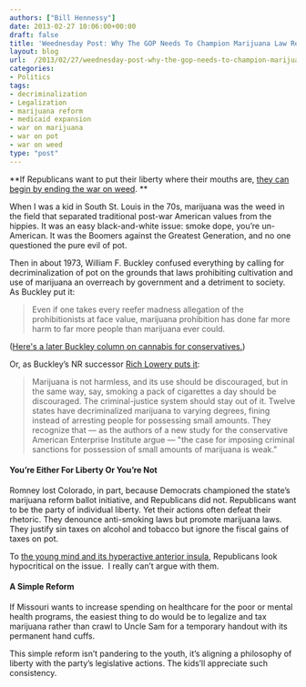 ```yaml
---
authors: ["Bill Hennessy"]
date: 2013-02-27 10:06:00+00:00
draft: false
title: 'Weednesday Post: Why The GOP Needs To Champion Marijuana Law Reform'
layout: blog
url:  /2013/02/27/weednesday-post-why-the-gop-needs-to-champion-marijuana-law-reform/
categories:
- Politics
tags:
- decriminalization
- Legalization
- marijuana reform
- medicaid expansion
- war on marijuana
- war on pot
- war on weed
type: "post"
---
```


**If Republicans want to put their liberty where their mouths are, [they can begin by ending the war on weed](https://hennessysview.com/2013/01/01/its-time-to-end-war-on-weed/). **

When I was a kid in South St. Louis in the 70s, marijuana was the weed in the field that separated traditional post-war American values from the hippies. It was an easy black-and-white issue: smoke dope, you’re un-American. It was the Boomers against the Greatest Generation, and no one questioned the pure evil of pot.

Then in about 1973, William F. Buckley confused everything by calling for decriminalization of pot on the grounds that laws prohibiting cultivation and use of marijuana an overreach by government and a detriment to society. As Buckley put it:


> Even if one takes every reefer madness allegation of the prohibitionists at face value, marijuana prohibition has done far more harm to far more people than marijuana ever could.


([Here's a later Buckley column on cannabis for conservatives.](https://old.nationalreview.com/buckley/buckley200406291207.asp))

Or, as Buckley’s NR successor [Rich Lowery puts it](https://old.nationalreview.com/lowry/lowry200505100808.asp):


> Marijuana is not harmless, and its use should be discouraged, but in the same way, say, smoking a pack of cigarettes a day should be discouraged. The criminal-justice system should stay out of it. Twelve states have decriminalized marijuana to varying degrees, fining instead of arresting people for possessing small amounts. They recognize that — as the authors of a new study for the conservative American Enterprise Institute argue — "the case for imposing criminal sanctions for possession of small amounts of marijuana is weak."




#### You’re Either For Liberty Or You’re Not


Romney lost Colorado, in part, because Democrats championed the state’s marijuana reform ballot initiative, and Republicans did not. Republicans want to be the party of individual liberty. Yet their actions often defeat their rhetoric. They denounce anti-smoking laws but promote marijuana laws. They justify sin taxes on alcohol and tobacco but ignore the fiscal gains of taxes on pot.

To [the young mind and its hyperactive anterior insula](https://hennessysview.com/2013/02/25/why-gop-pandering-to-young-voters-backfires), Republicans look hypocritical on the issue.  I really can’t argue with them.


#### A Simple Reform


If Missouri wants to increase spending on healthcare for the poor or mental health programs, the easiest thing to do would be to legalize and tax marijuana rather than crawl to Uncle Sam for a temporary handout with its permanent hand cuffs.

This simple reform isn’t pandering to the youth, it’s aligning a philosophy of liberty with the party’s legislative actions. The kids’ll appreciate such consistency.
